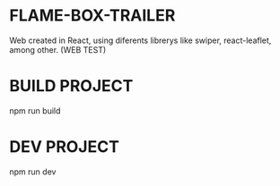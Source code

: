 # FLAME-BOX-TRAILER
Web created in React, using diferents librerys like swiper, react-leaflet, among other. (WEB TEST)

# BUILD PROJECT
npm run build

# DEV PROJECT
npm run dev
